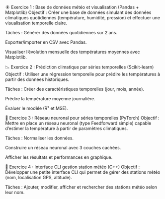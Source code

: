 ☀️ Exercice 1 : Base de données météo et visualisation (Pandas + Matplotlib)
Objectif :
Créer une base de données simulant des données climatiques quotidiennes (température, humidité, pression) et effectuer une visualisation temporelle claire.

Tâches :
Générer des données quotidiennes sur 2 ans.

Exporter/importer en CSV avec Pandas.

Visualiser l’évolution mensuelle des températures moyennes avec Matplotlib.

📉 Exercice 2 : Prédiction climatique par séries temporelles (Scikit-learn)
Objectif :
Utiliser une régression temporelle pour prédire les températures à partir des données historiques.

Tâches :
Créer des caractéristiques temporelles (jour, mois, année).

Prédire la température moyenne journalière.

Évaluer le modèle (R² et MSE).

🧠 Exercice 3 : Réseau neuronal pour séries temporelles (PyTorch)
Objectif :
Mettre en place un réseau neuronal (type Feedforward simple) capable d’estimer la température à partir de paramètres climatiques.

Tâches :
Normaliser les données.

Construire un réseau neuronal avec 3 couches cachées.

Afficher les résultats et performances en graphique.

🧹 Exercice 4 : Interface CLI gestion station météo (C++)
Objectif :
Développer une petite interface CLI qui permet de gérer des stations météo (nom, localisation GPS, altitude).

Tâches :
Ajouter, modifier, afficher et rechercher des stations météo selon leur nom.